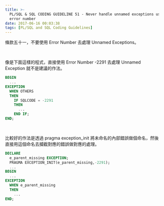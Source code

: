 ```yaml
---
title: >-
  PL/SQL & SQL CODING GUIDELINE 51 - Never handle unnamed exceptions using the
  error number
date: 2017-06-16 00:03:38
tags: [PL/SQL and SQL Coding Guidelines]
---
```


條款五十一，不要使用 Error Number 去處理 Unnamed Exceptions。  

<!-- More -->

</br>


像是下面這樣的程式，直接使用 Error Number -2291 去處理 Unnamed Exception 就不是建議的作法。  

```sql
BEGIN 
  ... 
EXCEPTION 
  WHEN OTHERS 
  THEN 
    IF SQLCODE = -2291 
    THEN 
      ... 
    END IF; 
END;
```

<br/>


比較好的作法是透過 pragma exception_init 將未命名的內部錯誤做個命名，然後直接用這個命名去攔截對應的錯誤做對應的處理。

```sql
DECLARE 
  e_parent_missing EXCEPTION; 
  PRAGMA EXCEPTION_INIT(e_parent_missing,-2291); 
  ... 
BEGIN 
  ... 
EXCEPTION 
  WHEN e_parent_missing 
  THEN 
    ... 
END;
```
